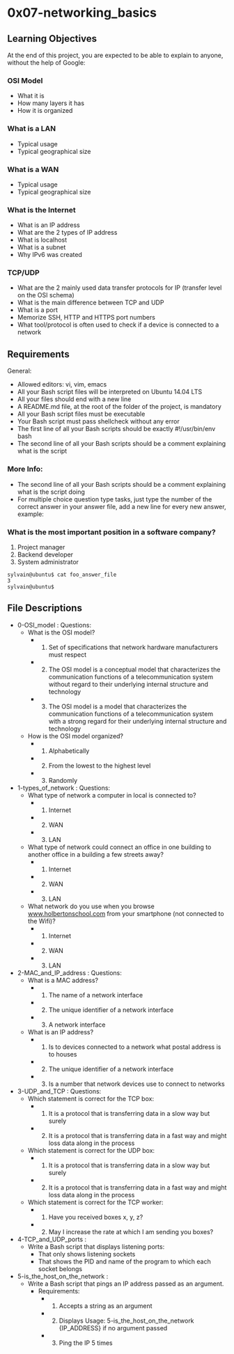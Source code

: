 # 0x07-networking_basics

## Learning Objectives
At the end of this project, you are expected to be able to explain to anyone, without the help of Google:

### OSI Model
- What it is
- How many layers it has
- How it is organized

### What is a LAN
- Typical usage
- Typical geographical size

### What is a WAN
- Typical usage
- Typical geographical size

### What is the Internet
- What is an IP address
- What are the 2 types of IP address
- What is localhost
- What is a subnet
- Why IPv6 was created

### TCP/UDP
- What are the 2 mainly used data transfer protocols for IP (transfer level on the OSI schema)
- What is the main difference between TCP and UDP
- What is a port
- Memorize SSH, HTTP and HTTPS port numbers
- What tool/protocol is often used to check if a device is connected to a network

## Requirements
General:
- Allowed editors: vi, vim, emacs
- All your Bash script files will be interpreted on Ubuntu 14.04 LTS
- All your files should end with a new line
- A README.md file, at the root of the folder of the project, is mandatory
- All your Bash script files must be executable
- Your Bash script must pass shellcheck without any error
- The first line of all your Bash scripts should be exactly #!/usr/bin/env bash
- The second line of all your Bash scripts should be a comment explaining what is the script

### More Info:
- The second line of all your Bash scripts should be a comment explaining what is the script doing
- For multiple choice question type tasks, just type the number of the correct answer in your answer file, add a new line for every new answer, example:

### What is the most important position in a software company?
1. Project manager
2. Backend developer
3. System administrator

```
sylvain@ubuntu$ cat foo_answer_file
3
sylvain@ubuntu$
```

## File Descriptions
- 0-OSI_model : Questions:
    - What is the OSI model?
        - 1. Set of specifications that network hardware manufacturers must respect
        - 2. The OSI model is a conceptual model that characterizes the communication functions of a telecommunication system without regard to their underlying internal structure and technology
        - 3. The OSI model is a model that characterizes the communication functions of a telecommunication system with a strong regard for their underlying internal structure and technology
    - How is the OSI model organized?
        - 1. Alphabetically
        - 2. From the lowest to the highest level
        - 3. Randomly
- 1-types_of_network : Questions:
    - What type of network a computer in local is connected to?
        - 1. Internet
        - 2. WAN
        - 3. LAN
    - What type of network could connect an office in one building to another office in a building a few streets away?
        - 1. Internet
        - 2. WAN
        - 3. LAN
    - What network do you use when you browse www.holbertonschool.com from your smartphone (not connected to the Wifi)?
        - 1. Internet
        - 2. WAN
        - 3. LAN
- 2-MAC_and_IP_address : Questions:
    - What is a MAC address?
        - 1. The name of a network interface
        - 2. The unique identifier of a network interface
        - 3. A network interface
    - What is an IP address?
        - 1. Is to devices connected to a network what postal address is to houses
        - 2. The unique identifier of a network interface
        - 3. Is a number that network devices use to connect to networks
- 3-UDP_and_TCP : Questions:
    - Which statement is correct for the TCP box:
        - 1. It is a protocol that is transferring data in a slow way but surely
        - 2. It is a protocol that is transferring data in a fast way and might loss data along in the process
    - Which statement is correct for the UDP box:
        - 1. It is a protocol that is transferring data in a slow way but surely
        - 2. It is a protocol that is transferring data in a fast way and might loss data along in the process
    - Which statement is correct for the TCP worker:
        - 1. Have you received boxes x, y, z?
        - 2. May I increase the rate at which I am sending you boxes?
- 4-TCP_and_UDP_ports :
    - Write a Bash script that displays listening ports:
        - That only shows listening sockets
        - That shows the PID and name of the program to which each socket belongs
- 5-is_the_host_on_the_network : 
    - Write a Bash script that pings an IP address passed as an argument.
        - Requirements:
            - 1. Accepts a string as an argument
            - 2. Displays Usage: 5-is_the_host_on_the_network {IP_ADDRESS} if no argument passed
            - 3. Ping the IP 5 times
